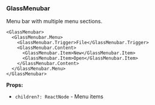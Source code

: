 ### GlassMenubar

Menu bar with multiple menu sections.

```tsx
<GlassMenubar>
  <GlassMenubar.Menu>
    <GlassMenubar.Trigger>File</GlassMenubar.Trigger>
    <GlassMenubar.Content>
      <GlassMenubar.Item>New</GlassMenubar.Item>
      <GlassMenubar.Item>Open</GlassMenubar.Item>
    </GlassMenubar.Content>
  </GlassMenubar.Menu>
</GlassMenubar>
```

**Props:**
- `children?: ReactNode` - Menu items
